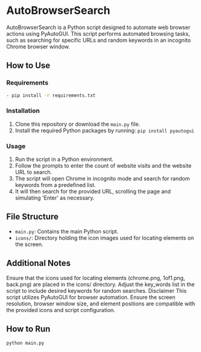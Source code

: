# AutoBrowserSearch

AutoBrowserSearch is a Python script designed to automate web browser actions using PyAutoGUI. This script performs automated browsing tasks, such as searching for specific URLs and random keywords in an incognito Chrome browser window.

## How to Use

### Requirements
```bash
- pip install -r requirements.txt
```

### Installation
1. Clone this repository or download the `main.py` file.
2. Install the required Python packages by running: `pip install pyautogui`

### Usage
1. Run the script in a Python environment.
2. Follow the prompts to enter the count of website visits and the website URL to search.
3. The script will open Chrome in incognito mode and search for random keywords from a predefined list.
4. It will then search for the provided URL, scrolling the page and simulating 'Enter' as necessary.

## File Structure
- `main.py`: Contains the main Python script.
- `icons/`: Directory holding the icon images used for locating elements on the screen.

## Additional Notes
Ensure that the icons used for locating elements (chrome.png, 1of1.png, back.png) are placed in the icons/ directory.
Adjust the key_words list in the script to include desired keywords for random searches.
Disclaimer
This script utilizes PyAutoGUI for browser automation. Ensure the screen resolution, browser window size, and element positions are compatible with the provided icons and script configuration.

## How to Run
```bash
python main.py
```